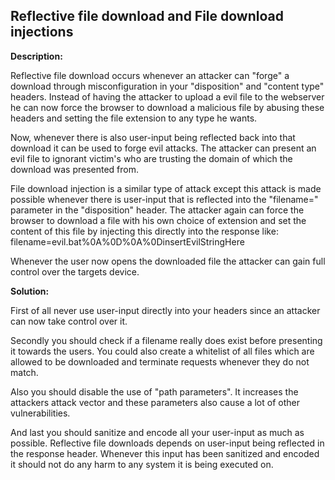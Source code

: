 Reflective file download and File download injections
-------

**Description:**

Reflective file download occurs whenever an attacker can "forge" a download through
misconfiguration in your "disposition" and "content type" headers. Instead of having
the attacker to upload a evil file to the webserver he can now force the browser to
download a malicious file by abusing these headers and setting the file extension to any
type he wants.

Now, whenever there is also user-input being reflected back into that download it can be
used to forge evil attacks. The attacker can present an evil file to ignorant victim's who
are trusting the domain of which the download was presented from.

File download injection is a similar type of attack except this attack is made possible
whenever there is user-input that is reflected into the "filename=" parameter in the
"disposition" header. The attacker again can force the browser to download a file with his
own choice of extension and set the content of this file by injecting this directly
into the response like: filename=evil.bat%0A%0D%0A%0DinsertEvilStringHere

Whenever the user now opens the downloaded file the attacker can gain full control over
the targets device.

**Solution:**

First of all never use user-input directly into your headers since an attacker can now
take control over it.

Secondly you should check if a filename really does exist before
presenting it towards the users. You could also create a whitelist of all files which
are allowed to be downloaded and terminate requests whenever they do not match.

Also you should disable the use of "path parameters". It increases the attackers attack
vector and these parameters also cause a lot of other vulnerabilities.

And last you should sanitize and encode all your user-input as much as possible.
Reflective file downloads depends on user-input being reflected in the response header.
Whenever this input has been sanitized and encoded it should not do any harm to any
system it is being executed on.

